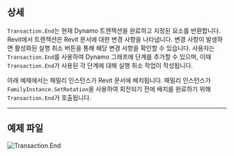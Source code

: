 ## 상세
`Transaction.End`는 현재 Dynamo 트랜잭션을 완료하고 지정된 요소를 반환합니다. Revit에서 트랜잭션은 Revit 문서에 대한 변경 사항을 나타냅니다. 변경 사항이 발생하면 활성화된 실행 취소 버튼을 통해 해당 변경 사항을 확인할 수 있습니다. 사용자는 `Transaction.End`를 사용하여 Dynamo 그래프에 단계를 추가할 수 있으며, 이때 `Transaction.End`가 사용된 각 단계에 대해 실행 취소 작업이 작성됩니다.

아래 예제에서는 패밀리 인스턴스가 Revit 문서에 배치됩니다. 패밀리 인스턴스가 `FamilyInstance.SetRotation`을 사용하여 회전되기 전에 배치를 완료하기 위해 `Transaction.End`가 호출됩니다.

___
## 예제 파일

![Transaction.End](./Revit.Transaction.Transaction.End_img.jpg)
